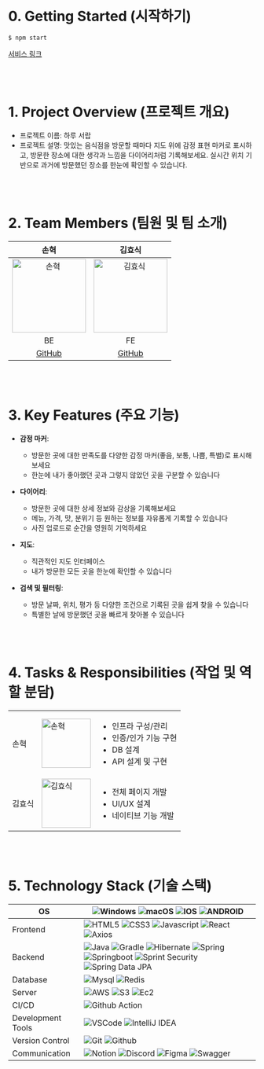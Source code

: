 <a href="https://club-project-one.vercel.app/" target="_blank">
</a>

<br/>
<br/>

# 0. Getting Started (시작하기)
```bash
$ npm start
```
[서비스 링크](https://club-project-one.vercel.app/)

<br/>
<br/>

# 1. Project Overview (프로젝트 개요)
- 프로젝트 이름: 하루 서랍
- 프로젝트 설명: 맛있는 음식점을 방문할 때마다 지도 위에 감정 표현 마커로 표시하고, 방문한 장소에 대한 생각과 느낌을 다이어리처럼 기록해보세요. 실시간 위치 기반으로 과거에 방문했던 장소를 한눈에 확인할 수 있습니다.

<br/>
<br/>

# 2. Team Members (팀원 및 팀 소개)
|                                                        손혁                                                         |                                           김효식                                           |
|:-----------------------------------------------------------------------------------------------------------------:|:---------------------------------------------------------------------------------------:|
| <img src="https://github.com/user-attachments/assets/c1c2b1e3-656d-4712-98ab-a15e91efa2da" alt="손혁" width="150"> | <img src="https://avatars.githubusercontent.com/u/141008555?v=4" alt="김효식" width="150"> |
|                                                        BE                                                         |                                           FE                                            |
|                                       [GitHub](https://github.com/SonHyeok)                                        |                         [GitHub](https://github.com/SikHyoKim)                          |

<br/>
<br/>

# 3. Key Features (주요 기능)
- **감정 마커**:
  - 방문한 곳에 대한 만족도를 다양한 감정 마커(좋음, 보통, 나쁨, 특별)로 표시해보세요
  - 한눈에 내가 좋아했던 곳과 그렇지 않았던 곳을 구분할 수 있습니다

- **다이어리**:
  - 방문한 곳에 대한 상세 정보와 감상을 기록해보세요
  - 메뉴, 가격, 맛, 분위기 등 원하는 정보를 자유롭게 기록할 수 있습니다
  - 사진 업로드로 순간을 영원히 기억하세요
  
- **지도**:
  - 직관적인 지도 인터페이스
  - 내가 방문한 모든 곳을 한눈에 확인할 수 있습니다

- **검색 및 필터링**:
  - 방문 날짜, 위치, 평가 등 다양한 조건으로 기록된 곳을 쉽게 찾을 수 있습니다
  - 특별한 날에 방문했던 곳을 빠르게 찾아볼 수 있습니다

<br/>
<br/>

# 4. Tasks & Responsibilities (작업 및 역할 분담)
|     |                                                                                                                   |                                                                                   |
|-----|-------------------------------------------------------------------------------------------------------------------|-----------------------------------------------------------------------------------|
| 손혁  | <img src="https://github.com/user-attachments/assets/c1c2b1e3-656d-4712-98ab-a15e91efa2da" alt="손혁" width="100">  | <ul><li>인프라 구성/관리</li><li>인증/인가 기능 구현</li><li>DB 설계</li><li>API 설계 및 구현</li></ul> |
| 김효식 | <img src="https://avatars.githubusercontent.com/u/141008555?v=4" alt="김효식" width="100"> | <ul><li>전체 페이지 개발</li><li>UI/UX 설계</li><li>네이티브 기능 개발</li></ul>                   |

<br/>
<br/>

# 5. Technology Stack (기술 스택)

OS | ![Windows](https://img.shields.io/badge/Windows-0078D6?style=for-the-badge&logo=windows&logoColor=white) ![macOS](https://img.shields.io/badge/mac%20os-000000?style=for-the-badge&logo=macos&logoColor=F0F0F0) ![IOS](https://img.shields.io/badge/iOS-000000?style=for-the-badge&logo=ios&logoColor=white) ![ANDROID](	https://img.shields.io/badge/Android-3DDC84?style=for-the-badge&logo=android&logoColor=white)
--- | --- |
Frontend | ![HTML5](https://user-images.githubusercontent.com/97425158/161745161-566f015b-0ec2-4bba-82aa-f3bb7498bdd7.svg) ![CSS3](https://user-images.githubusercontent.com/97425158/161745198-92ff3896-7ce0-4946-a8b4-e6d23223eb3b.svg) ![Javascript](https://user-images.githubusercontent.com/97425158/161745127-a3fa5ed0-ceb6-427a-94d1-834d762fd3b4.svg) ![React](https://img.shields.io/badge/React_Native-20232A?style=for-the-badge&logo=react&logoColor=61DAFB) ![Axios](https://user-images.githubusercontent.com/97425158/161745239-453b4075-7bd0-4c63-9c5a-5c1d76021b8d.svg)
Backend | ![Java](https://img.shields.io/badge/Java-ED8B00?style=for-the-badge&logo=openjdk&logoColor=whit) ![Gradle](https://img.shields.io/badge/gradle-02303A?style=for-the-badge&logo=gradle&logoColor=white) ![Hibernate](https://img.shields.io/badge/Hibernate-59666C?style=for-the-badge&logo=Hibernate&logoColor=white) ![Spring](https://img.shields.io/badge/Spring-6DB33F?style=for-the-badge&logo=Spring&logoColor=white) ![Springboot](https://img.shields.io/badge/Springboot-6DB33F?style=for-the-badge&logo=Springboot&logoColor=white) ![Sprint Security](https://img.shields.io/badge/springsecurity-6DB33F?style=for-the-badge&logo=springsecurity&logoColor=white) ![Spring Data JPA]()
Database | ![Mysql](https://img.shields.io/badge/mysql-4479A1?style=for-the-badge&logo=mysql&logoColor=white) ![Redis](https://img.shields.io/badge/redis-DC382D?style=for-the-badge&logo=redis&logoColor=white)
Server | ![AWS](https://img.shields.io/badge/aws-232F3E?style=for-the-badge&logo=AmazonAWS&logoColor=white) ![S3](https://img.shields.io/badge/AmazonS3-569A31?style=for-the-badge&logo=AmazonS3&logoColor=white) ![Ec2](https://img.shields.io/badge/Amazon%20EC2-FF9900?style=for-the-badge&logo=Amazon%20EC2&logoColor=white)
CI/CD | ![Github Action](https://img.shields.io/badge/GitHubActions-2088FF?style=for-the-badge&logo=GitHubActions&logoColor=white) 
Development Tools | ![VSCode](https://img.shields.io/badge/visualstudiocode-007ACC?style=for-the-badge&logo=visualstudiocode&logoColor=white) ![IntelliJ IDEA](https://img.shields.io/badge/IntelliJIDEA-000000.svg?style=for-the-badge&logo=intellij-idea&logoColor=white)
Version Control | ![Git](https://img.shields.io/badge/git-F05032?style=for-the-badge&logo=git&logoColor=white) ![Github](https://img.shields.io/badge/github-181717?style=for-the-badge&logo=github&logoColor=white)
Communication |  ![Notion](https://img.shields.io/badge/Notion-%23000000.svg?style=for-the-badge&logo=notion&logoColor=white) ![Discord](https://img.shields.io/badge/Discord-%235865F2.svg?style=for-the-badge&logo=discord&logoColor=white) ![Figma](https://img.shields.io/badge/figma-%23F24E1E.svg?style=for-the-badge&logo=figma&logoColor=white) ![Swagger](https://img.shields.io/badge/-Swagger-%23Clojure?style=for-the-badge&logo=swagger&logoColor=white)

<br/>

